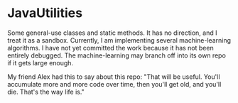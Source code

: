 JavaUtilities
=============

Some general-use classes and static methods. It has no direction, and I treat it as a sandbox. Currently, I am implementing several machine-learning algorithms. I have not yet committed the work because it has not been entirely debugged. The machine-learning may branch off into its own repo if it gets large enough.

My friend Alex had this to say about this repo: "That will be useful. You'll accumulate more and more code over time, then you'll get old, and you'll die. That's the way life is."